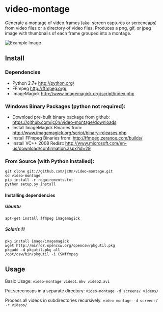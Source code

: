 video-montage
=============

Generate a montage of video frames (aka. screen captures or screencaps) from video files or a directory of video files. Produces a png, gif, or jpeg image with thumbnails of each frame grouped into a montage.

![Example Image](https://raw.github.com/jc0n/video-montage/master/example.png)

## Install

### Dependencies

- Python 2.7+ http://python.org/
- FFmpeg http://ffmpeg.org/
- ImageMagick http://www.imagemagick.org/script/index.php

### Windows Binary Packages (python not required):

- Download pre-built binary package from github: https://github.com/jc0n/video-montage/downloads
- Install ImageMagick Binaries from: http://www.imagemagick.org/script/binary-releases.php
- Install FFmpeg Binaries from: http://ffmpeg.zeranoe.com/builds/
- Install VC++ 2008 Redist: http://www.microsoft.com/en-us/download/confirmation.aspx?id=29

### From Source (with Python installed):

```
git clone git://github.com/jc0n/video-montage.git
cd video-montage
pip install -r requirements.txt
python setup.py install
```

#### Installing dependencies

##### Ubuntu
```
apt-get install ffmpeg imagemagick
```

##### Solaris 11
```
pkg install image/imagemagick
wget http://mirror.opencsw.org/opencsw/pkgutil.pkg
pkgadd -d pkgutil.pkg all
/opt/csw/bin/pkgutil -i CSWffmpeg
```



## Usage

Basic Usage:
`video-montage video1.mkv video2.avi`

Put screencaps in a separate directory:
`video-montage -d screens/ videos/`

Process all videos in subdirectories recursively:
`video-montage -d screens/ -r videos/`

